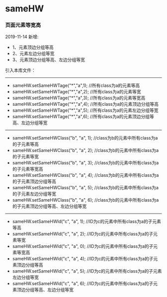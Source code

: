 # sameHW
### 页面元素等宽高
2019-11-14 新增:
* 1、元素顶边分组等高
* 2、元素左边分组等宽
* 3、元素顶边分组等高、左边分组等宽

引入本库文件：<script src="sameHW.js" type="text/javascript"></script>

* * *
* sameHW.setSameHWTage("*","a",1);	//所有class为a的元素等高
* sameHW.setSameHWTage("*","a",2);	//所有class为a的元素等宽
* sameHW.setSameHWTage("*","a",3);	//所有class为a的元素等宽高
* sameHW.setSameHWTage("*","a",4);	//所有class为a的元素顶边分组等高
* sameHW.setSameHWTage("*","a",5);	//所有class为a的元素左边分组等宽
* sameHW.setSameHWTage("*","a",6);	//所有class为a的元素顶边分组等高、左边分组等宽
* * *
* sameHW.setSameHWClass("b", "a", 1); //class为b的元素中所有class为a的子元素等高
* sameHW.setSameHWClass("b", "a", 2); //class为b的元素中所有class为a的子元素等宽
* sameHW.setSameHWClass("b", "a", 3); //class为b的元素中所有class为a的子元素等宽高
* sameHW.setSameHWClass("b", "a", 4); //class为b的元素中所有class为a的子元素顶边分组等高
* sameHW.setSameHWClass("b", "a", 5); //class为b的元素中所有class为a的子元素左边分组等宽
* sameHW.setSameHWClass("b", "a", 6); //class为b的元素中所有class为a的子元素顶边分组等高、左边分组等宽
* * *
* sameHW.setSameHWId("c", "a", 1); //ID为c的元素中所有class为a的子元素等高
* sameHW.setSameHWId("c", "a", 2); //ID为c的元素中所有class为a的子元素等宽
* sameHW.setSameHWId("c", "a", 0); //ID为c的元素中所有class为a的子元素等宽高
* sameHW.setSameHWId("c", "a", 4); //ID为c的元素中所有class为a的子元素顶边分组等高
* sameHW.setSameHWId("c", "a", 5); //ID为c的元素中所有class为a的子元素左边分组等宽
* sameHW.setSameHWId("c", "a", 6); //ID为c的元素中所有class为a的子元素顶边分组等高、左边分组等宽
